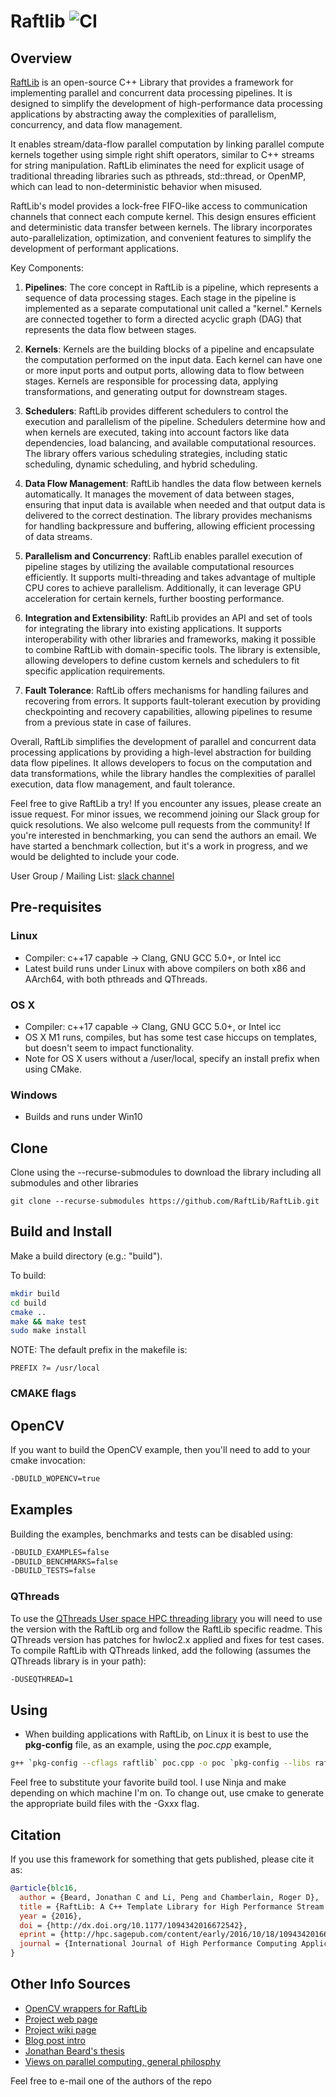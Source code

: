 # Raftlib ![CI](https://github.com/RaftLib/RaftLib/workflows/CI/badge.svg?event=push)


## Overview

[RaftLib](http://raftlib.io) is an open-source C++ Library that provides a framework for implementing parallel and concurrent data processing pipelines. It is designed to simplify the development of high-performance data processing applications by abstracting away the complexities of parallelism, concurrency, and data flow management.

It enables stream/data-flow parallel computation by linking parallel compute kernels together using simple right shift operators, similar to C++ streams for string manipulation. RaftLib eliminates the need for explicit usage of traditional threading libraries such as pthreads, std::thread, or OpenMP, which can lead to non-deterministic behavior when misused.

RaftLib's model provides a lock-free FIFO-like access to communication channels that connect each compute kernel. This design ensures efficient and deterministic data transfer between kernels. The library incorporates auto-parallelization, optimization, and convenient features to simplify the development of performant applications.

Key Components:
1. **Pipelines**: The core concept in RaftLib is a pipeline, which represents a sequence of data processing stages. Each stage in the pipeline is implemented as a separate computational unit called a "kernel." Kernels are connected together to form a directed acyclic graph (DAG) that represents the data flow between stages.

2. **Kernels**: Kernels are the building blocks of a pipeline and encapsulate the computation performed on the input data. Each kernel can have one or more input ports and output ports, allowing data to flow between stages. Kernels are responsible for processing data, applying transformations, and generating output for downstream stages.

3. **Schedulers**: RaftLib provides different schedulers to control the execution and parallelism of the pipeline. Schedulers determine how and when kernels are executed, taking into account factors like data dependencies, load balancing, and available computational resources. The library offers various scheduling strategies, including static scheduling, dynamic scheduling, and hybrid scheduling.

4. **Data Flow Management**: RaftLib handles the data flow between kernels automatically. It manages the movement of data between stages, ensuring that input data is available when needed and that output data is delivered to the correct destination. The library provides mechanisms for handling backpressure and buffering, allowing efficient processing of data streams.

5. **Parallelism and Concurrency**: RaftLib enables parallel execution of pipeline stages by utilizing the available computational resources efficiently. It supports multi-threading and takes advantage of multiple CPU cores to achieve parallelism. Additionally, it can leverage GPU acceleration for certain kernels, further boosting performance.

6. **Integration and Extensibility**: RaftLib provides an API and set of tools for integrating the library into existing applications. It supports interoperability with other libraries and frameworks, making it possible to combine RaftLib with domain-specific tools. The library is extensible, allowing developers to define custom kernels and schedulers to fit specific application requirements.

7. **Fault Tolerance**: RaftLib offers mechanisms for handling failures and recovering from errors. It supports fault-tolerant execution by providing checkpointing and recovery capabilities, allowing pipelines to resume from a previous state in case of failures.

Overall, RaftLib simplifies the development of parallel and concurrent data processing applications by providing a high-level abstraction for building data flow pipelines. It allows developers to focus on the computation and data transformations, while the library handles the complexities of parallel execution, data flow management, and fault tolerance.

Feel free to give RaftLib a try! If you encounter any issues, please create an issue request. For minor issues, we recommend joining our Slack group for quick resolutions. We also welcome pull requests from the community! If you're interested in benchmarking, you can send the authors an email. We have started a benchmark collection, but it's a work in progress, and we would be delighted to include your code.

User Group / Mailing List: [slack channel](https://join.slack.com/t/raftlib/shared_invite/zt-3sk6ms6f-eEBd23dz98JnoRiXLaRmNw)


## Pre-requisites

### Linux
* Compiler: c++17 capable -> Clang, GNU GCC 5.0+, or Intel icc
* Latest build runs under Linux with above compilers on both x86 and AArch64, with both pthreads and QThreads. 

### OS X
* Compiler: c++17 capable -> Clang, GNU GCC 5.0+, or Intel icc
* OS X M1 runs, compiles, but has some test case hiccups on templates, but doesn't seem to 
impact functionality. 
* Note for OS X users without a /user/local, specify an install prefix when using CMake. 

### Windows
* Builds and runs under Win10


## Clone
Clone using the --recurse-submodules to download the library including all submodules and other libraries

```git clone --recurse-submodules https://github.com/RaftLib/RaftLib.git```

## Build and Install
Make a build directory (e.g.: "build"). 

To build:

```bash
mkdir build
cd build
cmake ..
make && make test
sudo make install
```
NOTE: The default prefix in the makefile is: 
```
PREFIX ?= /usr/local
```


### CMAKE flags
## OpenCV
If you want to build the OpenCV example, then
you'll need to add to your cmake invocation:
```bash
-DBUILD_WOPENCV=true 
```

## Examples
Building the examples, benchmarks and tests can be disabled using:
```bash
-DBUILD_EXAMPLES=false
-DBUILD_BENCHMARKS=false
-DBUILD_TESTS=false
```

### QThreads
To use the [QThreads User space HPC threading library](http://www.cs.sandia.gov/qthreads/) 
you will need to use the version with the RaftLib org and follow the RaftLib specific readme. 
This QThreads version has patches for hwloc2.x applied and fixes for test cases. To compile
RaftLib with QThreads linked, add the following (assumes the QThreads library is in your path):
```bash
-DUSEQTHREAD=1
```


## Using
* When building applications with RaftLib, on Linux it is best to 
use the **pkg-config** file, as an example, using the _poc.cpp_ example,
```bash
g++ `pkg-config --cflags raftlib` poc.cpp -o poc `pkg-config --libs raftlib`
```

Feel free to substitute your favorite build tool. I use Ninja and make depending on which machine I'm on. To change out, use cmake to generate the appropriate build files with the -Gxxx flag.


## Citation
If you use this framework for something that gets published, please cite it as:
```bibtex
@article{blc16,
  author = {Beard, Jonathan C and Li, Peng and Chamberlain, Roger D},
  title = {RaftLib: A C++ Template Library for High Performance Stream Parallel Processing},
  year = {2016},
  doi = {http://dx.doi.org/10.1177/1094342016672542},
  eprint = {http://hpc.sagepub.com/content/early/2016/10/18/1094342016672542.full.pdf+html},
  journal = {International Journal of High Performance Computing Applications}
}
```


## Other Info Sources
* [OpenCV wrappers for RaftLib](https://github.com/RaftLib/RaftOCV)
* [Project web page](http://raftlib.io)
* [Project wiki page](https://github.com/jonathan-beard/RaftLib/wiki)
* [Blog post intro](https://goo.gl/4VDlbr)
* [Jonathan Beard's thesis](http://goo.gl/obkWUh)
* [Views on parallel computing, general philosphy](https://goo.gl/R5fQAl)

Feel free to e-mail one of the authors of the repo
